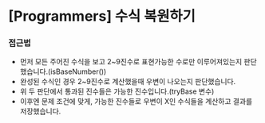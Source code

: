 # [Programmers] 수식 복원하기

### 접근법

-   먼저 모든 주어진 수식을 보고 2~9진수로 표현가능한 수로만 이루어져있는지 판단했습니다.(isBaseNumber())
-   완성된 수식인 경우 2~9진수로 계산했을때 우변이 나오는지 판단했습니다.
-   위 두 판단에서 통과된 진수들은 가능한 진수입니다.(tryBase 변수)
-   이후엔 문제 조건에 맞게, 가능한 진수들로 우변이 X인 수식들을 계산하고 결과를 저장했습니다.
